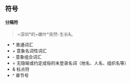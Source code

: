 ## 符号
#### 分隔符

> =深圳\*的+嫩叶\*突然-生长&。

+ \* 普通词汇
+ \+ 意象名词性词汇
+ \- 意象组合词汇
+ = 无隐喻或约定成俗的未登录名词（地名、人名、组织名等）
+ & 标点符
+ ^ 章节号
